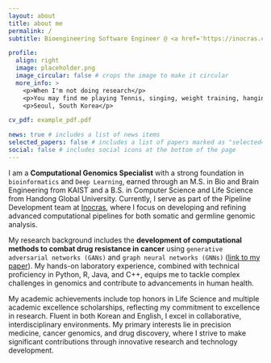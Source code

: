 ```yaml
---
layout: about
title: about me
permalink: /
subtitle: Bioengineering Software Engineer @ <a href='https://inocras.com/' target="_blank">Inocras. Inc</a> | <a href='https://www.linkedin.com/in/soominll/' target="_blank">Linkedin</a>

profile:
  align: right
  image: placeholder.png
  image_circular: false # crops the image to make it circular
  more_info: >
    <p>When I'm not doing research</p>
    <p>You may find me playing Tennis, singing, weight training, hanging out with Jack.</p>
    <p>Seoul, South Korea</p>

cv_pdf: example_pdf.pdf

news: true # includes a list of news items
selected_papers: false # includes a list of papers marked as "selected={true}"
social: false # includes social icons at the bottom of the page
---
```


I am a <b>Computational Genomics Specialist</b> with a strong foundation in `bioinformatics` and `Deep Learning`, earned through an M.S. in Bio and Brain Engineering from KAIST and a B.S. in Computer Science and Life Science from Handong Global University. 
Currently, I serve as part of the Pipeline Development team at <a href='https://inocras.com/' target="_blank">Inocras</a>, where I focus on developing and refining advanced computational pipelines for both somatic and germline genomic analysis.

My research background includes the <b>development of computational methods to combat drug resistance in cancer</b> using `generative adversarial networks (GANs)` and `graph neural networks (GNNs)` ([link to my paper](https://pubmed.ncbi.nlm.nih.gov/38034356/)). My hands-on laboratory experience, combined with technical proficiency in Python, R, Java, and C++, equips me to tackle complex challenges in genomics and contribute to advancements in human health.

My academic achievements include top honors in Life Science and multiple academic excellence scholarships, reflecting my commitment to excellence in research.
Fluent in both Korean and English, I excel in collaborative, interdisciplinary environments. 
My primary interests lie in precision medicine, cancer genomics, and drug discovery, where I strive to make significant contributions through innovative research and technology development.

<!-- Link to your social media connections, too. This theme is set up to use [Font Awesome icons](https://fontawesome.com/) and [Academicons](https://jpswalsh.github.io/academicons/), like the ones below. Add your Facebook, Twitter, LinkedIn, Google Scholar, or just disable all of them. -->

